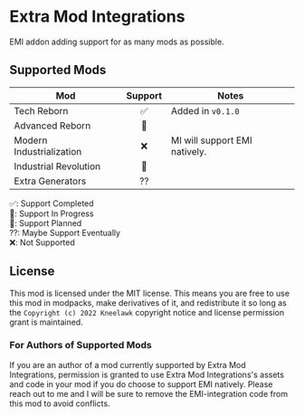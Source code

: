 # Extra Mod Integrations

EMI addon adding support for as many mods as possible.

## Supported Mods

| Mod                      | Support | Notes                         |
|--------------------------|:-------:|-------------------------------|
| Tech Reborn              |    ✅   | Added in `v0.1.0`             |
| Advanced Reborn          |    🔲   |                               |
| Modern Industrialization |    ❌   | MI will support EMI natively. |
| Industrial Revolution    |    🔲   |                               |
| Extra Generators         |    ⁇   |                               |

✅: Support Completed<br>
🚧: Support In Progress<br>
🔲: Support Planned<br>
⁇: Maybe Support Eventually<br>
❌: Not Supported<br>

## License

This mod is licensed under the MIT license. This means you are free to use this mod in modpacks, make derivatives of it,
and redistribute it so long as the `Copyright (c) 2022 Kneelawk` copyright notice and license permission grant is
maintained.

### For Authors of Supported Mods

If you are an author of a mod currently supported by Extra Mod Integrations, permission is granted to use Extra Mod
Integrations's assets and code in your mod if you do choose to support EMI natively. Please reach out to me and I will
be sure to remove the EMI-integration code from this mod to avoid conflicts.

